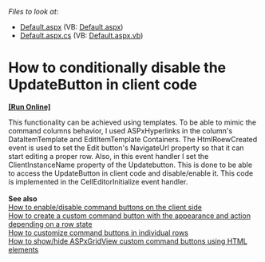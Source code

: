 <!-- default file list -->
*Files to look at*:

* [Default.aspx](./CS/Default.aspx) (VB: [Default.aspx](./VB/Default.aspx))
* [Default.aspx.cs](./CS/Default.aspx.cs) (VB: [Default.aspx.vb](./VB/Default.aspx.vb))
<!-- default file list end -->
# How to conditionally disable the UpdateButton in client code
<!-- run online -->
**[[Run Online]](https://codecentral.devexpress.com/e450/)**
<!-- run online end -->


<p>This functionality can be achieved using templates. To be able to mimic the command columns behavior, I used ASPxHyperlinks in the column's DataItemTemplate and EditItemTemplate Containers. The HtmlRoewCreated event is used to set the Edit button's NavigateUrl property so that it can start editing a proper row. Also, in this event handler I set the ClientInstanceName property of the Updatebutton. This is done to be able to access the UpdateButton in client code and disable/enable it. This code is implemented in the CellEditorInitialize event handler.<br><br><strong>See also</strong><br><a href="https://www.devexpress.com/Support/Center/p/E2345">How to enable/disable command buttons on the client side</a><br><a href="https://www.devexpress.com/Support/Center/p/E1246">How to create a custom command button with the appearance and action depending on a row state</a><br><a href="https://www.devexpress.com/Support/Center/p/E366">How to customize command buttons in individual rows</a><br><a href="https://www.devexpress.com/Support/Center/p/E351">How to show/hide ASPxGridView custom command buttons using HTML elements </a></p>

<br/>


